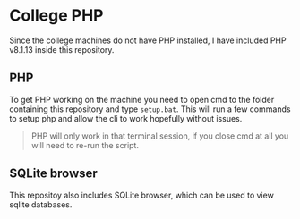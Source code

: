 # College PHP

Since the college machines do not have PHP installed, I have included PHP v8.1.13 inside this repository.

## PHP

To get PHP working on the machine you need to open cmd to the folder containing this repository and type `setup.bat`.
This will run a few commands to setup php and allow the cli to work hopefully without issues.

> PHP will only work in that terminal session, if you close cmd at all you will need to re-run the script.

## SQLite browser

This repositoy also includes SQLite browser, which can be used to view sqlite databases.
